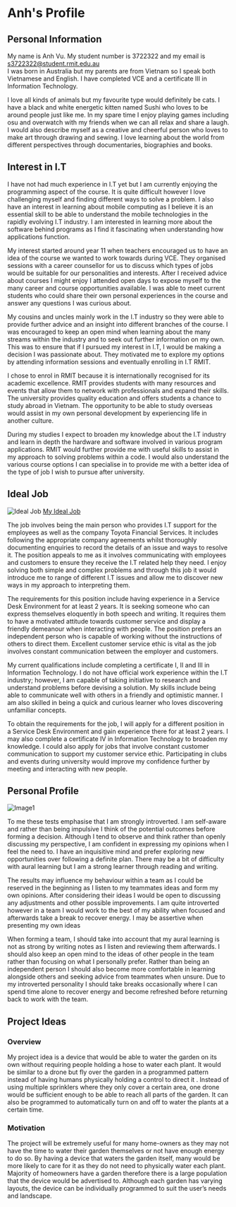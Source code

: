 # Anh's Profile

## Personal Information
My name is Anh Vu. My student number is 3722322 and my email is s3722322@student.rmit.edu.au  
I was born in Australia but my parents are from Vietnam so I speak both Vietnamese and English. I have completed VCE and a certificate III in Information Technology.

I love all kinds of animals but my favourite type would definitely be cats. I have a black and white energetic kitten named Sushi who loves to be around people just like me. In my spare time I enjoy playing games including osu and overwatch with my friends when we can all relax and share a laugh. I would also describe myself as a creative and cheerful person who loves to make art through drawing and sewing. I love learning about the world from different perspectives through documentaries, biographies and books.  

## Interest in I.T
I have not had much experience in I.T yet but I am currently enjoying the programming aspect of the course. It is quite difficult however I love challenging myself and finding different ways to solve a problem. I also have an interest in learning about mobile computing as I believe it is an essential skill to be able to understand the mobile technologies in the rapidly evolving I.T industry. I am interested in learning more about the software behind programs as I find it fascinating when understanding how applications function.

My interest started around year 11 when teachers encouraged us to have an idea of the course we wanted to work towards during VCE. They organised sessions with a career counsellor for us to discuss which types of jobs would be suitable for our personalities and interests. After I received advice about courses I might enjoy I attended open days to expose myself to the many career and course opportunities available. I was able to meet current students who could share their own personal experiences in the course and answer any questions I was curious about. 

My cousins and uncles mainly work in the I.T industry so they were able to provide further advice and an insight into different branches of the course. I was encouraged to keep an open mind when learning about the many streams within the industry and to seek out further information on my own. This was to ensure that if I pursued my interest in I.T, I would be making a decision I was passionate about. They motivated me to explore my options by attending information sessions and eventually enrolling in I.T RMIT.

I chose to enrol in RMIT because it is internationally recognised for its academic excellence. RMIT provides students with many resources and events that allow them to network with professionals and expand their skills. The university provides quality education and offers students a chance to study abroad in Vietnam. The opportunity to be able to study overseas would assist in my own personal development by experiencing life in another culture.

During my studies I expect to broaden my knowledge about the I.T industry and learn in depth the hardware and software involved in various program applications. RMIT would further provide me with useful skills to assist in my approach to solving problems within a code. I would also understand the various course options I can specialise in to provide me with a better idea of the type of job I wish to pursue after university.

## Ideal Job
![Ideal Job](https://raw.githubusercontent.com/AnhVu2000/Assignment_1/master/Capture.JPG)
[My Ideal Job](https://www.seek.com.au/job/35590959?type=standout&userqueryid=59ee92bd6113229f7bd7b9d8ca683bde-7150092)

The job involves being the main person who provides I.T support for the employees as well as the company Toyota Financial Services. It includes following the appropriate company agreements whilst thoroughly documenting enquiries to record the details of an issue and ways to resolve it. The position appeals to me as it involves communicating with employees and customers to ensure they receive the I.T related help they need. I enjoy solving both simple and complex problems and through this job it would introduce me to range of different I.T issues and allow me to discover new ways in my approach to interpreting them. 

The requirements for this position include having experience in a Service Desk Environment for at least 2 years. It is seeking someone who can express themselves eloquently in both speech and writing. It requires them to have a motivated attitude towards customer service and display a friendly demeanour when interacting with people. The position prefers an independent person who is capable of working without the instructions of others to direct them. Excellent customer service ethic is vital as the job involves constant communication between the employer and customers.

My current qualifications include completing a certificate I, II and III in Information Technology. I do not have official work experience within the I.T industry; however, I am capable of taking initiative to research and understand problems before devising a solution. My skills include being able to communicate well with others in a friendly and optimistic manner. I am also skilled in being a quick and curious learner who loves discovering unfamiliar concepts. 

To obtain the requirements for the job, I will apply for a different position in a Service Desk Environment and gain experience there for at least 2 years. I may also complete a certificate IV in Information Technology to broaden my knowledge. I could also apply for jobs that involve constant customer communication to support my customer service ethic. Participating in clubs and events during university would improve my confidence further by meeting and interacting with new people. 

## Personal Profile
![Image1](https://raw.githubusercontent.com/AnhVu2000/Assignment_1/master/4.JPG)

To me these tests emphasise that I am strongly introverted. I am self-aware and rather than being impulsive I think of the potential outcomes before forming a decision. Although I tend to observe and think rather than openly discussing my perspective, I am confident in expressing my opinions when I feel the need to. I have an inquisitive mind and prefer exploring new opportunities over following a definite plan. There may be a bit of difficulty with aural learning but I am a strong learner through reading and writing. 

The results may influence my behaviour within a team as I could be reserved in the beginning as I listen to my teammates ideas and form my own opinions. After considering their ideas I would be open to discussing any adjustments and other possible improvements. I am quite introverted however in a team I would work to the best of my ability when focused and afterwards take a break to recover energy. I may be assertive when presenting my own ideas   

When forming a team, I should take into account that my aural learning is not as strong by writing notes as I listen and reviewing them afterwards. I should also keep an open mind to the ideas of other people in the team rather than focusing on what I personally prefer. Rather than being an independent person I should also become more comfortable in learning alongside others and seeking advice from teammates when unsure. Due to my introverted personality I should take breaks occasionally where I can spend time alone to recover energy and become refreshed before returning back to work with the team.

## Project Ideas
### Overview
My project idea is a device that would be able to water the garden on its own without requiring people holding a hose to water each plant. It would be similar to a drone but fly over the garden in a programmed pattern instead of having humans physically holding a control to direct it . Instead of using multiple sprinklers where they only cover a certain area, one drone would be sufficient enough to be able to reach all parts of the garden. It can also be programmed to automatically turn on and off to water the plants at a certain time.

### Motivation
The project will be extremely useful for many home-owners as they may not have the time to water their garden themselves or not have enough energy to do so. By having a device that waters the garden itself, many would be more likely to care for it as they do not need to physically water each plant. Majority of homeowners have a garden therefore there is a large population that the device would be advertised to. Although each garden has varying layouts, the device can be individually programmed to suit the user’s needs and landscape.
